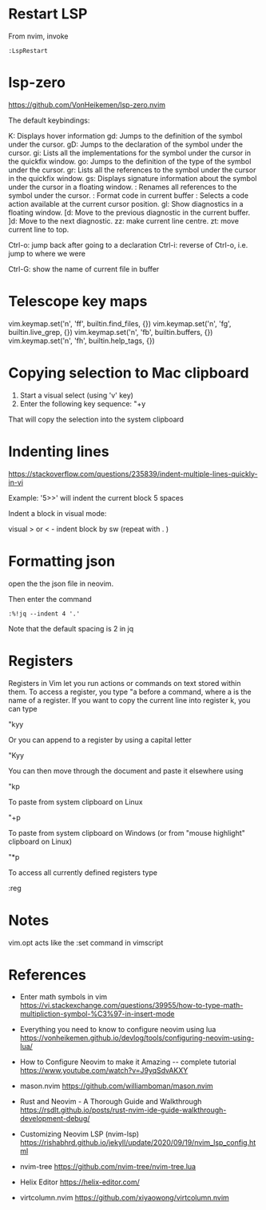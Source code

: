# Restart LSP

From nvim, invoke
```
:LspRestart
```

# lsp-zero 

https://github.com/VonHeikemen/lsp-zero.nvim

The default keybindings:

K: Displays hover information
gd: Jumps to the definition of the symbol under the cursor.
gD: Jumps to the declaration of the symbol under the cursor.
gi: Lists all the implementations for the symbol under the cursor in the quickfix window.
go: Jumps to the definition of the type of the symbol under the cursor.
gr: Lists all the references to the symbol under the cursor in the quickfix window.
gs: Displays signature information about the symbol under the cursor in a floating window.
<F2>: Renames all references to the symbol under the cursor.
<F3>: Format code in current buffer
<F4>: Selects a code action available at the current cursor position.
gl: Show diagnostics in a floating window.
[d: Move to the previous diagnostic in the current buffer.
]d: Move to the next diagnostic.
zz: make current line centre.
zt: move current line to top.

Ctrl-o: jump back after going to a declaration
Ctrl-i: reverse of Ctrl-o, i.e. jump to where we were

Ctrl-G: show the name of current file in buffer

# Telescope key maps

vim.keymap.set('n', '<leader>ff', builtin.find_files, {})
vim.keymap.set('n', '<leader>fg', builtin.live_grep, {})
vim.keymap.set('n', '<leader>fb', builtin.buffers, {})
vim.keymap.set('n', '<leader>fh', builtin.help_tags, {})

# Copying selection to Mac clipboard

1. Start a visual select (using 'v' key)
2. Enter the following key sequence: "+y

That will copy the selection into the system clipboard

# Indenting lines

https://stackoverflow.com/questions/235839/indent-multiple-lines-quickly-in-vi

Example: '5>>' will indent the current block 5 spaces

Indent a block in visual mode:

visual > or <   - indent block by sw (repeat with . )

# Formatting json

open the the json file in neovim.

Then enter the command
```
:%!jq --indent 4 '.'
```

Note that the default spacing is 2 in jq

# Registers

Registers in Vim let you run actions or commands on text stored within them. 
To access a register, you type "a before a command, where a is the name of a register. 
If you want to copy the current line into register k, you can type

"kyy

Or you can append to a register by using a capital letter

"Kyy

You can then move through the document and paste it elsewhere using

"kp

To paste from system clipboard on Linux

"+p

To paste from system clipboard on Windows (or from "mouse highlight" clipboard on Linux)

"*p

To access all currently defined registers type

:reg

# Notes

vim.opt acts like the :set command in vimscript

# References

* Enter math symbols in vim
  https://vi.stackexchange.com/questions/39955/how-to-type-math-multipliction-symbol-%C3%97-in-insert-mode

* Everything you need to know to configure neovim using lua
  https://vonheikemen.github.io/devlog/tools/configuring-neovim-using-lua/

* How to Configure Neovim to make it Amazing -- complete tutorial 
  https://www.youtube.com/watch?v=J9yqSdvAKXY

* mason.nvim
  https://github.com/williamboman/mason.nvim

* Rust and Neovim - A Thorough Guide and Walkthrough
  https://rsdlt.github.io/posts/rust-nvim-ide-guide-walkthrough-development-debug/

* Customizing Neovim LSP (nvim-lsp)
  https://rishabhrd.github.io/jekyll/update/2020/09/19/nvim_lsp_config.html

* nvim-tree
  https://github.com/nvim-tree/nvim-tree.lua

* Helix Editor
  https://helix-editor.com/

* virtcolumn.nvim
  https://github.com/xiyaowong/virtcolumn.nvim
